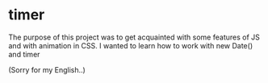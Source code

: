 # timer
The purpose of this project was to get acquainted with some features of JS and with animation in CSS. 
I wanted to learn how to work with new Date() and timer


(Sorry for my English..)
